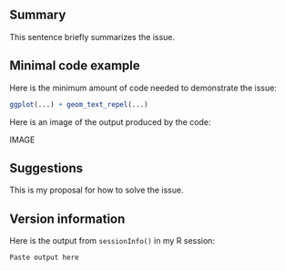 ## Summary

This sentence briefly summarizes the issue.

## Minimal code example

Here is the minimum amount of code needed to demonstrate the issue:

```r
ggplot(...) + geom_text_repel(...)
```

Here is an image of the output produced by the code:

IMAGE

## Suggestions

This is my proposal for how to solve the issue.

## Version information

Here is the output from `sessionInfo()` in my R session:

```
Paste output here
```
